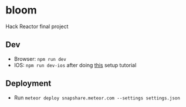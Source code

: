 # bloom
Hack Reactor final project

## Dev
- Browser: `npm run dev`
- IOS: `npm run dev-ios` after doing [this](https://github.com/meteor/meteor/wiki/Mobile-Development-Install:-iOS-on-Mac) setup tutorial

## Deployment
- Run `meteor deploy snapshare.meteor.com --settings settings.json`